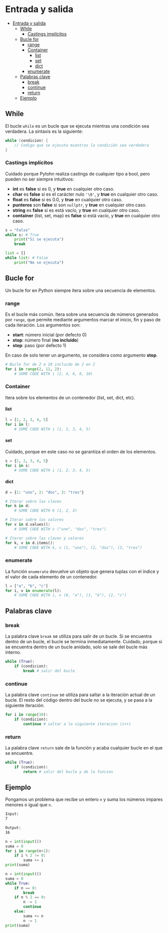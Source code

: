 # Entrada y salida

- [Entrada y salida](#entrada-y-salida)
  - [While](#while)
    - [Castings implícitos](#castings-implícitos)
  - [Bucle for](#bucle-for)
    - [range](#range)
    - [Container](#container)
      - [list](#list)
      - [set](#set)
      - [dict](#dict)
    - [enumerate](#enumerate)
  - [Palabras clave](#palabras-clave)
    - [break](#break)
    - [continue](#continue)
    - [return](#return)
  - [Ejemplo](#ejemplo)

## While

El bucle `while` es un bucle que se ejecuta mientras una condición sea verdadera. La sintaxis es la siguiente:

```cpp
while (condicion) {
    // Codigo que se ejecuta mientras la condición sea verdadera
}
```

### Castings implícitos

Cuidado porque Pytohn realiza castings de cualquier tipo a bool, pero pueden no ser siempre intuitivos:

- **int** es **false** si es 0, y **true** en cualquier otro caso.
- **char** es **false** si es el carácter nulo `'\0'`, y **true** en cualquier otro caso.
- **float** es **false** si es 0.0, y **true** en cualquier otro caso.
- **punteros** son **false** si son `nullptr`, y **true** en cualquier otro caso.
- **string** es **false** si es está vacío, y **true** en cualquier otro caso.
- **container** (list, set, map) es **false** si está vacío, y **true** en cualquier otro caso.

```py
s = "False"
while s: # True
    print("Sí se ejecuta")
    break

list = []
while list: # False
    print("No se ejecuta")
```

## Bucle for

Un bucle for en Python siempre itera sobre una secuencia de elementos.

### range

Es el bucle más común. Itera sobre una secuencia de números generados por `range`, que permite mediante argumentos marcar el inicio, fin y paso de cada iteración.
Los argumentos son:

- **start**: número inicial (por defecto 0)
- **stop**: número final (**no incluido**)
- **step**: paso (por defecto 1)

En caso de solo tener un argumento, se considera como argumento **stop**.


```py
# Bucle for de 2 a 10 incluido de 2 en 2
for i in range(2, 11, 2):
    # SOME CODE WITH i (2, 4, 6, 8, 10)
```

### Container

Itera sobre los elementos de un contenedor (list, set, dict, etc).

#### list

```py
l = [1, 2, 3, 4, 5]
for i in l:
    # SOME CODE WITH i (1, 2, 3, 4, 5)
```

#### set

Cuidado, porque en este caso no se garantiza el orden de los elementos.

```py
s = {1, 2, 3, 4, 5}
for i in s:
    # SOME CODE WITH i (1, 2, 3, 4, 5)
```

#### dict

```py
d = {1: "uno", 2: "dos", 3: "tres"}

# Iterar sobre las claves
for k in d:
    # SOME CODE WITH k (1, 2, 3)

# Iterar sobre los valores
for v in d.values():
    # SOME CODE WITH v ("uno", "dos", "tres")

# Iterar sobre las claves y valores
for k, v in d.items():
    # SOME CODE WITH k, v (1, "uno"), (2, "dos"), (3, "tres")
```


### enumerate

La función `enumerate` devuelve un objeto que genera tuplas con el índice y el valor de cada elemento de un contenedor.

```py
l = ["a", "b", "c"]
for i, v in enumerate(l):
    # SOME CODE WITH i, v (0, "a"), (1, "b"), (2, "c")
```


## Palabras clave

### break

La palabra clave `break` se utiliza para salir de un bucle. Si se encuentra dentro de un bucle, el bucle se termina inmediatamente.
Cuidado, porque si se encuentra dentro de un bucle anidado, solo se sale del bucle más interno.

```py
while (True):
    if (condicion):
        break # salir del bucle
```

### continue

La palabra clave `continue` se utiliza para saltar a la iteración actual de un bucle.
El resto del código dentro del bucle no se ejecuta, y se pasa a la siguiente iteración.

```py
for i in range(10):
    if (condicion):
        continue # saltar a la siguiente iteracion (i++)
```

### return

La palabra clave `return` sale de la función y acaba cualquier bucle en el que se encuentre.

```py
while (True):
    if (condicion):
        return # salir del bucle y de la funcion
```


## Ejemplo

Pongamos un problema que recibe un entero `n` y suma los números impares menores o igual que `n`.

``` txt
Input:
7
```

``` txt
Output:
16
```

``` py
n = int(input())
suma = 0
for i in range(n+1):
    if i % 2 != 0:
        suma += i
print(suma)
```

``` py
n = int(input())
suma = 0
while True:
    if n == 0:
        break
    if n % 2 == 0:
        n -= 1
        continue
    else:
        suma += n
        n -= 1
print(suma)
```
